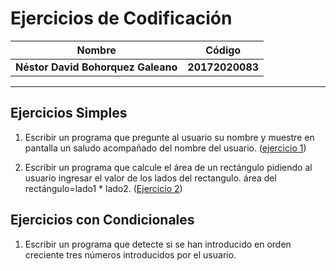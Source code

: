 Ejercicios de Codificación
============
Nombre | Código
--|--
__Néstor David Bohorquez Galeano__ | __20172020083__
----
Ejercicios Simples
----
1.  Escribir un programa que pregunte al usuario su nombre y muestre en pantalla un saludo acompañado del nombre del usuario. ([ejercicio 1](https://github.com/DavidBohorquez/Codificacion/blob/master/es1.py))

2. Escribir un programa que calcule el área de un rectángulo pidiendo al usuario ingresar el valor de los lados del rectangulo.
   área del rectángulo=lado1 * lado2. ([Ejercicio 2](https://github.com/DavidBohorquez/Codificacion/blob/master/es2.py))
   
Ejercicios con Condicionales
----
1. Escribir un programa que detecte si se han introducido en orden creciente tres números introducidos por el usuario.
